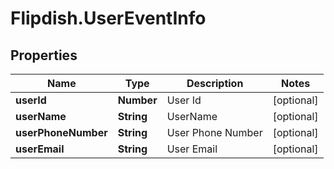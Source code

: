 # Flipdish.UserEventInfo

## Properties
Name | Type | Description | Notes
------------ | ------------- | ------------- | -------------
**userId** | **Number** | User Id | [optional] 
**userName** | **String** | UserName | [optional] 
**userPhoneNumber** | **String** | User Phone Number | [optional] 
**userEmail** | **String** | User Email | [optional] 



